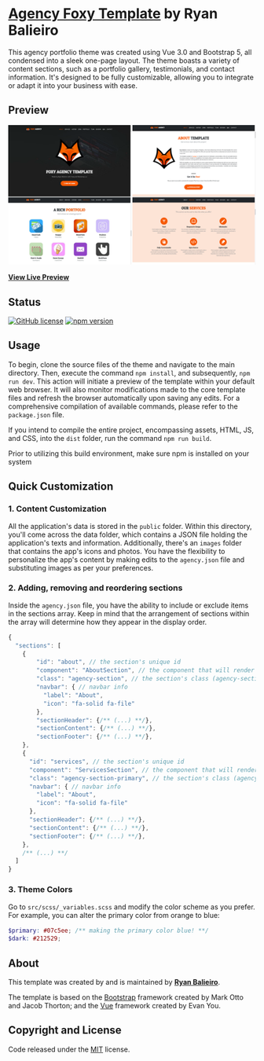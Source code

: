 # [Agency Foxy Template](https://ryanbalieiro.github.io/foxy-template/) by Ryan Balieiro

This agency portfolio theme was created using Vue 3.0 and Bootstrap 5, all condensed into a sleek one-page layout. The theme boasts a variety of content sections, such as a portfolio gallery, testimonials, and contact information. It's designed to be fully customizable, allowing you to integrate or adapt it into your business with ease.
## Preview
![alt tag1](readme/screenshot.png)

**[View Live Preview](https://ryanbalieiro.github.io/foxy-template/)**

## Status

[![GitHub license](https://img.shields.io/badge/license-MIT-blue.svg)](https://raw.githubusercontent.com/StartBootstrap/startbootstrap-agency/master/LICENSE)
[![npm version](https://img.shields.io/npm/v/startbootstrap-agency.svg)](https://www.npmjs.com/package/startbootstrap-agency)

## Usage

To begin, clone the source files of the theme and navigate to the main directory. Then, execute the command `npm install`, and subsequently, `npm run dev`. This action will initiate a preview of the template within your default web browser. It will also monitor modifications made to the core template files and refresh the browser automatically upon saving any edits. For a comprehensive compilation of available commands, please refer to the `package.json` file.

If you intend to compile the entire project, encompassing assets, HTML, JS, and CSS, into the `dist` folder, run the command `npm run build`.

Prior to utilizing this build environment, make sure npm is installed on your system

## Quick Customization

### 1. Content Customization
All the application's data is stored in the `public` folder. Within this directory, you'll come across the data folder, which contains a JSON file holding the application's texts and information. Additionally, there's an `images` folder that contains the app's icons and photos. You have the flexibility to personalize the app's content by making edits to the `agency.json` file and substituting images as per your preferences.

### 2. Adding, removing and reordering sections

Inside the `agency.json` file, you have the ability to include or exclude items in the sections array. Keep in mind that the arrangement of sections within the array will determine how they appear in the display order.

```javascript
{
  "sections": [
    {
        "id": "about", // the section's unique id
        "component": "AboutSection", // the component that will render the section
        "class": "agency-section", // the section's class (agency-section: white bg)
        "navbar": { // navbar info
          "label": "About",
          "icon": "fa-solid fa-file"
        },
        "sectionHeader": {/** (...) **/},
        "sectionContent": {/** (...) **/},
        "sectionFooter": {/** (...) **/},
    },
    {
      "id": "services", // the section's unique id
      "component": "ServicesSection", // the component that will render the section 
      "class": "agency-section-primary", // the section's class (agency-section-primary: orange bg)
      "navbar": { // navbar info 
        "label": "About",
        "icon": "fa-solid fa-file"
      },
      "sectionHeader": {/** (...) **/},
      "sectionContent": {/** (...) **/},
      "sectionFooter": {/** (...) **/},
    },
    /** (...) **/    
  ]
}
```

### 3. Theme Colors

Go to `src/scss/_variables.scss` and modify the color scheme as you prefer. For example, you can alter the primary color from orange to blue:

```scss
$primary: #07c5ee; /** making the primary color blue! **/
$dark: #212529;
```

## About

This template was created by and is maintained by **[Ryan Balieiro](https://ryanbalieiro.com/)**.

The template is based on the [Bootstrap](https://getbootstrap.com/) framework created by Mark Otto and Jacob Thorton; and the [Vue](https://vuejs.org/) framework created by Evan You.


## Copyright and License

Code released under the [MIT](https://github.com/StartBootstrap/startbootstrap-agency/blob/master/LICENSE) license.
